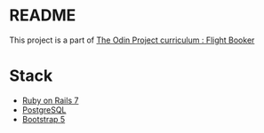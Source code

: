 # README

This project is a part of <a href="https://www.theodinproject.com/lessons/ruby-on-rails-flight-booker"> The Odin Project curriculum : Flight Booker</a>

# Stack
<ul>
	<li><a href="https://rubyonrails.org/"> Ruby on Rails 7</a></li>
	<li><a href="https://www.postgresql.org/"> PostgreSQL</a></li>
	<li><a href="https://getbootstrap.com/">Bootstrap 5</a></li>
</ul>